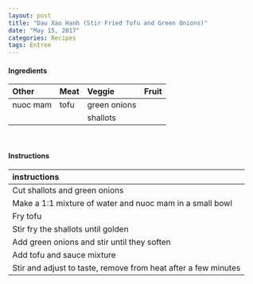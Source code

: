 ```yaml
---
layout: post
title: "Dau Xao Hanh (Stir Fried Tofu and Green Onions)"
date: "May 15, 2017"
categories: Recipes
tags: Entree
---
```









#### Ingredients

<table class = "presenttab">
 <thead>
  <tr>
   <th style="text-align:left;"> Other </th>
   <th style="text-align:left;"> Meat </th>
   <th style="text-align:left;"> Veggie </th>
   <th style="text-align:left;"> Fruit </th>
  </tr>
 </thead>
<tbody>
  <tr>
   <td style="text-align:left;"> nuoc mam </td>
   <td style="text-align:left;"> tofu </td>
   <td style="text-align:left;"> green onions </td>
   <td style="text-align:left;">  </td>
  </tr>
  <tr>
   <td style="text-align:left;">  </td>
   <td style="text-align:left;">  </td>
   <td style="text-align:left;"> shallots </td>
   <td style="text-align:left;">  </td>
  </tr>
</tbody>
</table>

<br>

#### Instructions

<table class = "presenttabnoh">
 <thead>
  <tr>
   <th style="text-align:left;"> instructions </th>
  </tr>
 </thead>
<tbody>
  <tr>
   <td style="text-align:left;"> Cut shallots and green onions </td>
  </tr>
  <tr>
   <td style="text-align:left;"> Make a 1:1 mixture of water and nuoc mam in a small bowl </td>
  </tr>
  <tr>
   <td style="text-align:left;"> Fry tofu </td>
  </tr>
  <tr>
   <td style="text-align:left;"> Stir fry the shallots until golden </td>
  </tr>
  <tr>
   <td style="text-align:left;"> Add green onions and stir until they soften </td>
  </tr>
  <tr>
   <td style="text-align:left;"> Add tofu and sauce mixture </td>
  </tr>
  <tr>
   <td style="text-align:left;"> Stir and adjust to taste, remove from heat after a few minutes </td>
  </tr>
</tbody>
</table>

